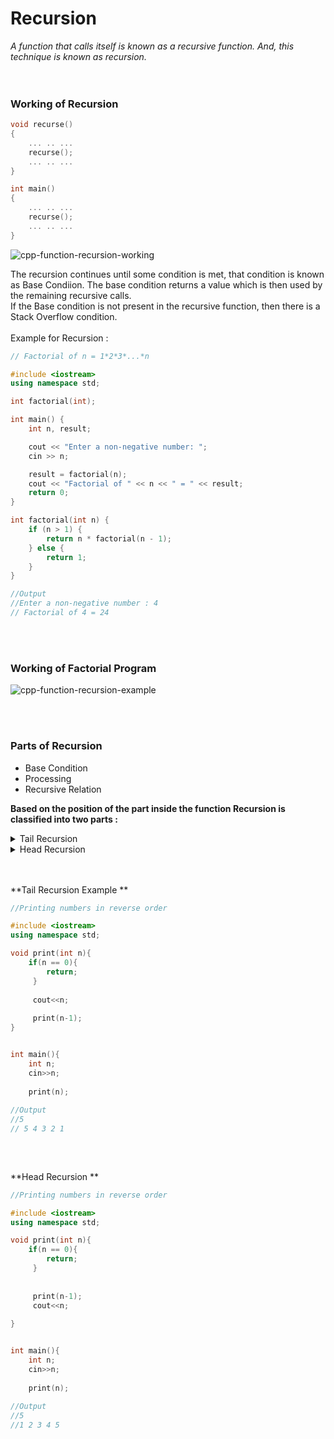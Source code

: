 # Recursion

*A function that calls itself is known as a recursive function. And, this technique is known as recursion.*
<br>
<br>
<br>
### Working of Recursion
```C++
void recurse()
{
    ... .. ...
    recurse();
    ... .. ...
}

int main()
{
    ... .. ...
    recurse();
    ... .. ...
}
```

![cpp-function-recursion-working](https://user-images.githubusercontent.com/83531337/162492546-01704bdb-fd41-479b-b0e9-e927229c78af.jpg)

The recursion continues until some condition is met, that condition is known as Base Condiion. The base condition returns a value which is then used by the remaining recursive calls.<br>
If the Base condition is not present in the recursive function, then there is a Stack Overflow condition.
<br>
<br>
Example for Recursion : <br>
```C++
// Factorial of n = 1*2*3*...*n

#include <iostream>
using namespace std;

int factorial(int);

int main() {
    int n, result;

    cout << "Enter a non-negative number: ";
    cin >> n;

    result = factorial(n);
    cout << "Factorial of " << n << " = " << result;
    return 0;
}

int factorial(int n) {
    if (n > 1) {
        return n * factorial(n - 1);
    } else {
        return 1;
    }
}

//Output
//Enter a non-negative number : 4
// Factorial of 4 = 24
```

<br>
<br>

### Working of Factorial Program
![cpp-function-recursion-example](https://user-images.githubusercontent.com/83531337/162493361-b9ba4c49-0ecd-4d3f-bd2a-8f73436b5ab8.jpg)

<br>
<br>

### Parts of Recursion

* Base Condition
* Processing
* Recursive Relation

**Based on the position of the part inside the function Recursion is classified into two parts :** 

<details>
    <summary>Tail Recursion</summary>
    <p>
        In Tail Recursion, the Recursive relation part is placed after processing.<br>
        - Base Condition<br>
        - Processing<br>
        - Recursive Relation<br>
    </p>
</details>
<details>
    <summary>Head Recursion</summary>
    <p>
        In Head Recursion, the Recursive relation part is placed before processing.<br>
        - Base Condition<br>
        - Recursive Relation<br>Processing
        - Processing<br>
    </p>
</details>

<br>
<br>

**Tail Recursion Example **

```C++
//Printing numbers in reverse order

#include <iostream>
using namespace std;

void print(int n){
    if(n == 0){
        return;
     }
     
     cout<<n;
     
     print(n-1);
}


int main(){
    int n;
    cin>>n;
    
    print(n);
    
//Output
//5
// 5 4 3 2 1
    
```

<br>

**Head Recursion **

```C++
//Printing numbers in reverse order

#include <iostream>
using namespace std;

void print(int n){
    if(n == 0){
        return;
     }
     
     
     print(n-1);
     cout<<n;
     
}


int main(){
    int n;
    cin>>n;
    
    print(n);
    
//Output
//5
//1 2 3 4 5

```

<br>
<br>











      
